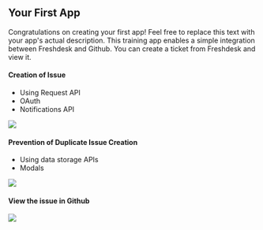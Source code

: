 ## Your First App

Congratulations on creating your first app! Feel free to replace this text with your app's actual description.
This training app enables a simple integration between Freshdesk and Github. You can create a ticket from Freshdesk and view it.

#### Creation of Issue

- Using Request API
- OAuth
- Notifications API

![](/app/resources/img/1.gif)

#### Prevention of Duplicate Issue Creation

- Using data storage APIs
- Modals

![](/app/resources/img/2.gif)

#### View the issue in Github

![](/app/resources/img/3.gif)
